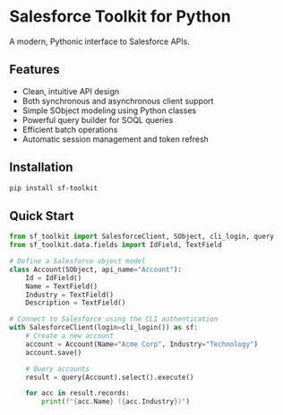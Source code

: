 # Salesforce Toolkit for Python

A modern, Pythonic interface to Salesforce APIs.

## Features

- Clean, intuitive API design
- Both synchronous and asynchronous client support
- Simple SObject modeling using Python classes
- Powerful query builder for SOQL queries
- Efficient batch operations
- Automatic session management and token refresh

## Installation

```bash
pip install sf-toolkit
```

## Quick Start

```python
from sf_toolkit import SalesforceClient, SObject, cli_login, query
from sf_toolkit.data.fields import IdField, TextField

# Define a Salesforce object model
class Account(SObject, api_name="Account"):
    Id = IdField()
    Name = TextField()
    Industry = TextField()
    Description = TextField()

# Connect to Salesforce using the CLI authentication
with SalesforceClient(login=cli_login()) as sf:
    # Create a new account
    account = Account(Name="Acme Corp", Industry="Technology")
    account.save()

    # Query accounts
    result = query(Account).select().execute()

    for acc in result.records:
        print(f"{acc.Name} ({acc.Industry})")
```
